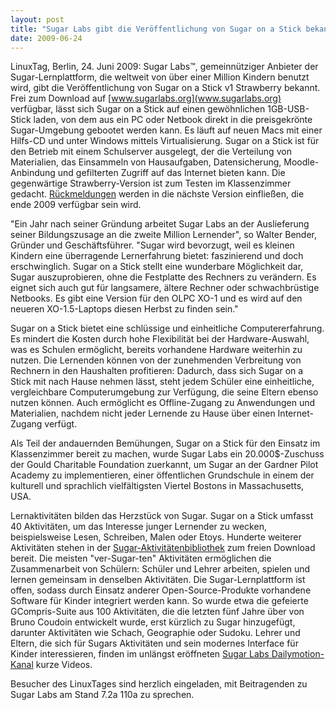 ```yaml
---
layout: post
title: "Sugar Labs gibt die Veröffentlichung von Sugar on a Stick bekannt; die Lernplattform läuft auf jedem PC oder Netbook im Klassenzimmer."
date: 2009-06-24
---
```



LinuxTag, Berlin, 24. Juni 2009: Sugar Labs™, gemeinnütziger Anbieter der
Sugar-Lernplattform, die weltweit von über einer Million Kindern benutzt wird,
gibt die Veröffentlichung von Sugar on a Stick v1 Strawberry bekannt. Frei zum
Download auf [www.sugarlabs.org](www.sugarlabs.org) verfügbar, lässt sich
Sugar on a Stick auf einen gewöhnlichen 1GB-USB-Stick laden, von dem aus ein
PC oder Netbook direkt in die preisgekrönte Sugar-Umgebung gebootet werden
kann. Es läuft auf neuen Macs mit einer Hilfs-CD und unter Windows mittels
Virtualisierung. Sugar on a Stick ist für den Betrieb mit einem Schulserver
ausgelegt, der die Verteilung von Materialien, das Einsammeln von
Hausaufgaben, Datensicherung, Moodle-Anbindung und gefilterten Zugriff auf das
Internet bieten kann. Die gegenwärtige Strawberry-Version ist zum Testen im
Klassenzimmer gedacht. [Rückmeldungen](mailto:feedback@sugarlabs.org) werden
in die nächste Version einfließen, die ende 2009 verfügbar sein wird.

"Ein Jahr nach seiner Gründung arbeitet Sugar Labs an der Auslieferung seiner
Bildungszusage an die zweite Million Lernender", so Walter Bender, Gründer und
Geschäftsführer. "Sugar wird bevorzugt, weil es kleinen Kindern eine
überragende Lernerfahrung bietet: faszinierend und doch erschwinglich. Sugar
on a Stick stellt eine wunderbare Möglichkeit dar, Sugar auszuprobieren, ohne
die Festplatte des Rechners zu verändern. Es eignet sich auch gut für
langsamere, ältere Rechner oder schwachbrüstige Netbooks. Es gibt eine Version
für den OLPC XO-1 und es wird auf den neueren XO-1.5-Laptops diesen Herbst zu
finden sein."

Sugar on a Stick bietet eine schlüssige und einheitliche Computererfahrung. Es
mindert die Kosten durch hohe Flexibilität bei der Hardware-Auswahl, was es
Schulen ermöglicht, bereits vorhandene Hardware weiterhin zu nutzen. Die
Lernenden können von der zunehmenden Verbreitung von Rechnern in den
Haushalten profitieren: Dadurch, dass sich Sugar on a Stick mit nach Hause
nehmen lässt, steht jedem Schüler eine einheitliche, vergleichbare
Computerumgebung zur Verfügung, die seine Eltern ebenso nutzen können. Auch
ermöglicht es Offline-Zugang zu Anwendungen und Materialien, nachdem nicht
jeder Lernende zu Hause über einen Internet-Zugang verfügt.

Als Teil der andauernden Bemühungen, Sugar on a Stick für den Einsatz im
Klassenzimmer bereit zu machen, wurde Sugar Labs ein 20.000$-Zuschuss der
Gould Charitable Foundation zuerkannt, um Sugar an der Gardner Pilot Academy
zu implementieren, einer öffentlichen Grundschule in einem der kulturell und
sprachlich vielfältigsten Viertel Bostons in Massachusetts, USA.

Lernaktivitäten bilden das Herzstück von Sugar. Sugar on a Stick umfasst 40
Aktivitäten, um das Interesse junger Lernender zu wecken, beispielsweise
Lesen, Schreiben, Malen oder Etoys. Hunderte weiterer Aktivitäten stehen in
der [Sugar-Aktivitätenbibliothek](http://activities.sugarlabs.org) zum freien
Download bereit. Die meisten "ver-Sugar-ten" Aktivitäten ermöglichen die
Zusammenarbeit von Schülern: Schüler und Lehrer arbeiten, spielen und lernen
gemeinsam in denselben Aktivitäten. Die Sugar-Lernplattform ist offen, sodass
durch Einsatz anderer Open-Source-Produkte vorhandene Software für Kinder
integriert werden kann. So wurde etwa die gefeierte GCompris-Suite aus 100
Aktivitäten, die die letzten fünf Jahre über von Bruno Coudoin entwickelt
wurde, erst kürzlich zu Sugar hinzugefügt, darunter Aktivitäten wie Schach,
Geographie oder Sudoku. Lehrer und Eltern, die sich für Sugars Aktivitäten und
sein modernes Interface für Kinder interessieren, finden im unlängst
eröffneten [Sugar Labs Dailymotion-
Kanal](http://www.dailymotion.com/sugarlabs) kurze Videos.

Besucher des LinuxTages sind herzlich eingeladen, mit Beitragenden zu Sugar
Labs am Stand 7.2a 110a zu sprechen.

